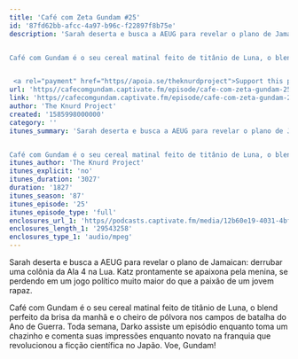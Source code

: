 ```yaml
---
title: 'Café com Zeta Gundam #25'
id: '87fd62bb-afcc-4a97-b96c-f22897f8b75e'
description: 'Sarah deserta e busca a AEUG para revelar o plano de Jamaican derrubar uma colônia da Ala 4 na Lua. Katz prontamente se apaixona pela menina, se perdendo em um jogo político muito maior do que a paixão de um jovem rapaz.


Café com Gundam é o seu cereal matinal feito de titânio de Luna, o blend perfeito da brisa da manhã e o cheiro de pólvora nos campos de batalha do Ano de Guerra. Toda semana, Darko assiste um episódio enquanto toma um chazinho e comenta suas impressões enquanto novato na franquia que revolucionou a ficção científica no Japão. Voe, Gundam!


 <a rel="payment" href="https//apoia.se/theknurdproject">Support this podcast</a>'
url: 'https//cafecomgundam.captivate.fm/episode/cafe-com-zeta-gundam-25'
link: 'https//cafecomgundam.captivate.fm/episode/cafe-com-zeta-gundam-25'
author: 'The Knurd Project'
created: '1585998000000'
category: ''
itunes_summary: 'Sarah deserta e busca a AEUG para revelar o plano de Jamaican derrubar uma colônia da Ala 4 na Lua. Katz prontamente se apaixona pela menina, se perdendo em um jogo político muito maior do que a paixão de um jovem rapaz.


Café com Gundam é o seu cereal matinal feito de titânio de Luna, o blend perfeito da brisa da manhã e o cheiro de pólvora nos campos de batalha do Ano de Guerra. Toda semana, Darko assiste um episódio enquanto toma um chazinho e comenta suas impressões enquanto novato na franquia que revolucionou a ficção científica no Japão. Voe, Gundam!'
itunes_author: 'The Knurd Project'
itunes_explicit: 'no'
itunes_duration: '3027'
duration: '1827'
itunes_season: '87'
itunes_episode: '25'
itunes_episode_type: 'full'
enclosures_url_1: 'https//podcasts.captivate.fm/media/12b60e19-4031-4bf4-b378-2fb9f35833d6/cafecomgundamz25.mp3'
enclosures_length_1: '29543258'
enclosures_type_1: 'audio/mpeg'
---
```

Sarah deserta e busca a AEUG para revelar o plano de Jamaican: derrubar uma colônia da Ala 4 na Lua. Katz prontamente se apaixona pela menina, se perdendo em um jogo político muito maior do que a paixão de um jovem rapaz.

Café com Gundam é o seu cereal matinal feito de titânio de Luna, o blend perfeito da brisa da manhã e o cheiro de pólvora nos campos de batalha do Ano de Guerra. Toda semana, Darko assiste um episódio enquanto toma um chazinho e comenta suas impressões enquanto novato na franquia que revolucionou a ficção científica no Japão. Voe, Gundam!